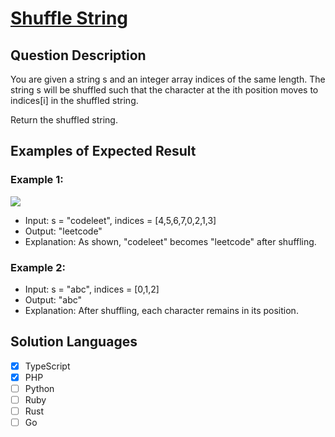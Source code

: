 # [Shuffle String](https://leetcode.com/problems/shuffle-string/description/)

## Question Description

You are given a string s and an integer array indices of the same length. The string s will be shuffled such that the character at the ith position moves to indices[i] in the shuffled string.

Return the shuffled string.

## Examples of Expected Result

### Example 1:

![](https://assets.leetcode.com/uploads/2020/07/09/q1.jpg)

- Input: s = "codeleet", indices = [4,5,6,7,0,2,1,3]
- Output: "leetcode"
- Explanation: As shown, "codeleet" becomes "leetcode" after shuffling.

### Example 2:

- Input: s = "abc", indices = [0,1,2]
- Output: "abc"
- Explanation: After shuffling, each character remains in its position.

## Solution Languages

- [x] TypeScript
- [x] PHP
- [ ] Python
- [ ] Ruby
- [ ] Rust
- [ ] Go
